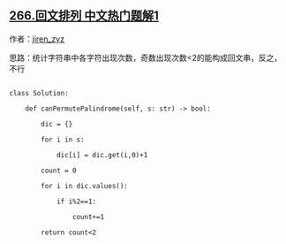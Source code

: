 ## [266.回文排列 中文热门题解1](https://leetcode.cn/problems/palindrome-permutation/solutions/100000/python3-hui-wen-pai-lie-by-jiren_zyz)

作者：[jiren_zyz](https://leetcode.cn/u/jiren_zyz)

思路：统计字符串中各字符出现次数，奇数出现次数<2的能构成回文串，反之，不行
```
class Solution:
    def canPermutePalindrome(self, s: str) -> bool:
        dic = {}
        for i in s:
            dic[i] = dic.get(i,0)+1
        count = 0
        for i in dic.values():
            if i%2==1:
                count+=1
        return count<2
```
